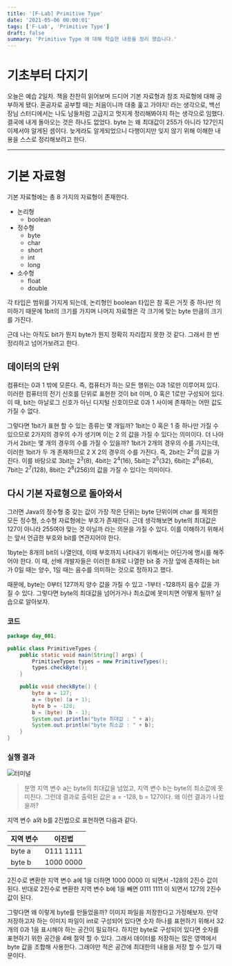 ```yaml
---
title: '[F-Lab] Primitive Type'
date: '2021-05-06 00:00:01'
tags: ['F-Lab', 'Primitive Type']
draft: false
summary: 'Primitive Type 에 대해 학습한 내용을 정리 했습니다.'
---
```


# 기초부터 다지기

오늘은 예습 2일차. 책을 찬찬히 읽어보며 드디어 기본 자료형과 참조 자료형에 대해 공부하게 됐다. 혼공자로 공부할 때는 처음이니까 대충 훑고 가야지! 라는 생각으로, 백선장님 스터디에서는 나도 남들처럼 고급지고 멋지게 정리해봐야지 하는 생각으로 임했다. 결국에 내게 돌아오는 것은 하나도 없었다. byte 는 왜 최대값이 255가 아니라 127인지 이제서야 알게된 셈이다. 늦게라도 알게되었으니 다행이지만 잊지 않기 위해 이해한 내용을 스스로 정리해보려고 한다.

---

# 기본 자료형

기본 자료형에는 총 8 가지의 자료형이 존재한다.

- 논리형
  - boolean
- 정수형
  - byte
  - char
  - short
  - int
  - long
- 소수형
  - float
  - double

각 타입은 범위를 가지게 되는데, 논리형인 boolean 타입은 참 혹은 거짓 중 하나만 의미하기 때문에 1bit의 크기를 가지며 나머지 자료형은 각 크기에 맞는 byte 만큼의 크기를 가진다.

근데 나는 아직도 bit가 뭔지 byte가 뭔지 정확히 자리잡지 못한 것 같다. 그래서 한 번 정리하고 넘어가보려고 한다.

## 데이터의 단위

컴퓨터는 0과 1 밖에 모른다. 즉, 컴퓨터가 하는 모든 행위는 0과 1로만 이루어져 있다. 이러한 컴퓨터의 전기 신호를 단위로 표현한 것이 bit 이며, 0 혹은 1로만 구성되어 있다. 이 때, bit는 아날로그 신호가 아닌 디지털 신호이므로 0과 1 사이에 존재하는 어떤 값도 가질 수 없다.

그렇다면 1bit가 표현 할 수 있는 종류는 몇 개일까? 1bit는 0 혹은 1 중 하나만 가질 수 있으므로 2가지의 경우의 수가 생기며 이는 2 의 값을 가질 수 있다는 의미이다. 더 나아가서 2bit는 몇 개의 경우의 수를 가질 수 있을까? 1bit가 2개의 경우의 수를 가지는데, 이러한 1bit가 두 개 존재하므로 2 X 2의 경우의 수를 가진다. 즉, 2bit는 $2^2$의 값을 가진다. 이를 바탕으로 3bit는 $2^3$(8), 4bit는 $2^4$(16), 5bit는 $2^5$(32), 6bit는 $2^6$(64), 7bit는 $2^7$(128), 8bit는 $2^8$(256)의 값을 가질 수 있다는 의미이다.

## 다시 기본 자료형으로 돌아와서

그러면 Java의 정수형 중 갖는 값이 가장 작은 단위는 byte 단위이며 char 를 제외한 모든 정수형, 소수형 자료형에는 부호가 존재한다. 근데 생각해보면 byte의 최대값은 127이 아니라 255여야 맞는 것 아닐까 라는 의문을 가질 수 있다. 이를 이해하기 위해서는 앞서 언급한 부호와 bit를 연관지어야 한다.

1byte는 8개의 bit의 나열인데, 이때 부호까지 나타내기 위해서는 어딘가에 명시를 해주어야 한다. 이 때, 선배 개발자들은 이러한 8개로 나열한 bit 중 가장 앞에 존재하는 bit가 0일 때는 양수, 1일 때는 음수를 의미하는 것으로 정하자고 했다.

때문에, byte는 0부터 127까지 양수 값을 가질 수 있고 -1부터 -128까지 음수 값을 가질 수 있다. 그렇다면 byte의 최대값을 넘어가거나 최소값에 못미치면 어떻게 될까? 실습으로 알아보자.

### 코드

```java
package day_001;

public class PrimitiveTypes {
	public static void main(String[] args) {
		PrimitiveTypes types = new PrimitiveTypes();
		types.checkByte();
	}

	public void checkByte() {
		byte a = 127;
		a = (byte) (a + 1);
		byte b = -128;
		b = (byte) (b - 1);
		System.out.println("byte 최대값 : " + a);
		System.out.println("byte 최소값 : " + b);
	}
}
```

### 실행 결과

![터미널](https://img1.daumcdn.net/thumb/R1280x0/?scode=mtistory2&fname=https%3A%2F%2Fblog.kakaocdn.net%2Fdn%2FbFgLND%2Fbtq4ejbSMGV%2F59KtX8049t9WEJ6Z6WKfl0%2Fimg.png)

> 분명 지역 변수 a는 byte의 최대값을 넘었고, 지역 변수 b는 byte의 최소값에 못미친다. 그런데 결과로 출력된 값은 a = -128, b = 127이다. 왜 이런 결과가 나왔을까?

지역 변수 a와 b를 2진법으로 표현하면 다음과 같다.

| 지역 변수 | 이진법    |
| --------- | --------- |
| byte a    | 0111 1111 |
| byte b    | 1000 0000 |

2진수로 변환한 지역 변수 a에 1을 더하면 1000 0000 이 되면서 -128의 2진수 값이 된다. 반대로 2진수로 변환한 지역 변수 b에 1을 빼면 0111 1111 이 되면서 127의 2진수 값이 된다.

그렇다면 왜 이렇게 byte를 만들었을까? 이미지 파일을 저장한다고 가정해보자. 만약 저장하고자 하는 이미지 파일이 int로 구성되어 있다면 숫자 하나를 표현하기 위해서 32개의 0과 1을 표시해야 하는 공간이 필요하다. 하지만 byte로 구성되어 있다면 숫자를 표현하기 위한 공간을 4배 절약 할 수 있다. 그래서 데이터를 저장하는 많은 영역에서 byte 값을 조합해 사용한다. 그래야만 적은 공간에 최대한의 내용을 저장 할 수 있기 때문이다.
